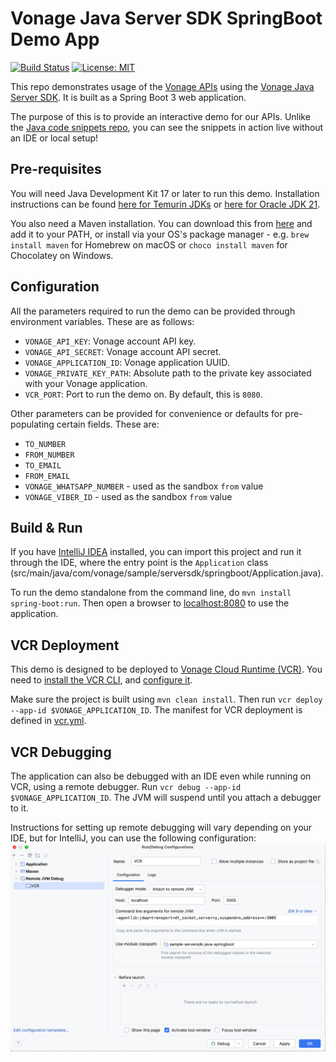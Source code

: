 # Vonage Java Server SDK SpringBoot Demo App

[![Build Status](https://github.com/Vonage-Community/sample-serversdk-java-springboot/actions/workflows/build.yml/badge.svg)](https://github.com/Vonage-Community/sample-serversdk-java-springboot/actions/workflows/build.yml?query=workflow%3A"Build+Java+CI")
[![License: MIT](https://img.shields.io/badge/License-MIT-yellow.svg)](https://opensource.org/licenses/MIT)

This repo demonstrates usage of the [Vonage APIs](https://developer.vonage.com/en/api)
using the [Vonage Java Server SDK](https://github.com/Vonage/vonage-java-sdk). It is built
as a Spring Boot 3 web application.

The purpose of this is to provide an interactive demo for our APIs.
Unlike the [Java code snippets repo](https://github.com/Vonage/vonage-java-code-snippets),
you can see the snippets in action live without an IDE or local setup!

## Pre-requisites
You will need Java Development Kit 17 or later to run this demo.
Installation instructions can be found [here for Temurin JDKs](https://adoptium.net/en-GB/installation/) or
[here for Oracle JDK 21](https://docs.oracle.com/en/java/javase/21/install/overview-jdk-installation.html).

You also need a Maven installation. You can download this from [here](https://maven.apache.org/download.cgi) and
add it to your PATH, or install via your OS's package manager - e.g. `brew install maven` for Homebrew on macOS
or `choco install maven` for Chocolatey on Windows.

## Configuration
All the parameters required to run the demo can be provided through environment variables. These are as follows:

- `VONAGE_API_KEY`: Vonage account API key.
- `VONAGE_API_SECRET`: Vonage account API secret.
- `VONAGE_APPLICATION_ID`: Vonage application UUID.
- `VONAGE_PRIVATE_KEY_PATH`: Absolute path to the private key associated with your Vonage application.
- `VCR_PORT`: Port to run the demo on. By default, this is `8080`.

Other parameters can be provided for convenience or defaults for pre-populating certain fields. These are:

- `TO_NUMBER`
- `FROM_NUMBER`
- `TO_EMAIL`
- `FROM_EMAIL`
- `VONAGE_WHATSAPP_NUMBER` - used as the sandbox `from` value
- `VONAGE_VIBER_ID` - used as the sandbox `from` value

## Build & Run
If you have [IntelliJ IDEA](https://www.jetbrains.com/idea/) installed, you can import this project
and run it through the IDE, where the entry point is the `Application` class
(src/main/java/com/vonage/sample/serversdk/springboot/Application.java).

To run the demo standalone from the command line, do `mvn install spring-boot:run`.
Then open a browser to [localhost:8080](http://localhost:8080) to use the application.

## VCR Deployment
This demo is designed to be deployed to [Vonage Cloud Runtime (VCR)](https://developer.vonage.com/en/vcr/overview).
You need to [install the VCR CLI](https://github.com/Vonage/cloud-runtime-cli?tab=readme-ov-file#installation),
and [configure it](https://github.com/Vonage/cloud-runtime-cli/blob/main/docs/vcr.md).

Make sure the project is built using `mvn clean install`. Then run `vcr deploy --app-id $VONAGE_APPLICATION_ID`.
The manifest for VCR deployment is defined in [vcr.yml](vcr.yml).

## VCR Debugging
The application can also be debugged with an IDE even while running on VCR, using a remote debugger.
Run `vcr debug --app-id $VONAGE_APPLICATION_ID`. The JVM will suspend until you attach a debugger to it.

Instructions for setting up remote debugging will vary depending on your IDE, but for IntelliJ, you
can use the following configuration:
![debug_config](src/main/resources/static/images/remote_debugging.png)
